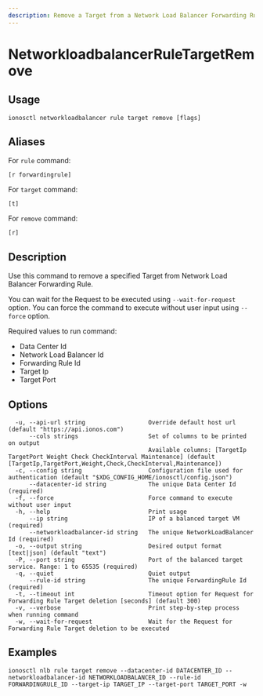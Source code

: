 ```yaml
---
description: Remove a Target from a Network Load Balancer Forwarding Rule
---
```


# NetworkloadbalancerRuleTargetRemove

## Usage

```text
ionosctl networkloadbalancer rule target remove [flags]
```

## Aliases

For `rule` command:

```text
[r forwardingrule]
```

For `target` command:

```text
[t]
```

For `remove` command:

```text
[r]
```

## Description

Use this command to remove a specified Target from Network Load Balancer Forwarding Rule.

You can wait for the Request to be executed using `--wait-for-request` option. You can force the command to execute without user input using `--force` option.

Required values to run command:

* Data Center Id
* Network Load Balancer Id
* Forwarding Rule Id
* Target Ip
* Target Port

## Options

```text
  -u, --api-url string                  Override default host url (default "https://api.ionos.com")
      --cols strings                    Set of columns to be printed on output 
                                        Available columns: [TargetIp TargetPort Weight Check CheckInterval Maintenance] (default [TargetIp,TargetPort,Weight,Check,CheckInterval,Maintenance])
  -c, --config string                   Configuration file used for authentication (default "$XDG_CONFIG_HOME/ionosctl/config.json")
      --datacenter-id string            The unique Data Center Id (required)
  -f, --force                           Force command to execute without user input
  -h, --help                            Print usage
      --ip string                       IP of a balanced target VM (required)
      --networkloadbalancer-id string   The unique NetworkLoadBalancer Id (required)
  -o, --output string                   Desired output format [text|json] (default "text")
  -P, --port string                     Port of the balanced target service. Range: 1 to 65535 (required)
  -q, --quiet                           Quiet output
      --rule-id string                  The unique ForwardingRule Id (required)
  -t, --timeout int                     Timeout option for Request for Forwarding Rule Target deletion [seconds] (default 300)
  -v, --verbose                         Print step-by-step process when running command
  -w, --wait-for-request                Wait for the Request for Forwarding Rule Target deletion to be executed
```

## Examples

```text
ionosctl nlb rule target remove --datacenter-id DATACENTER_ID --networkloadbalancer-id NETWORKLOADBALANCER_ID --rule-id FORWARDINGRULE_ID --target-ip TARGET_IP --target-port TARGET_PORT -w
```

